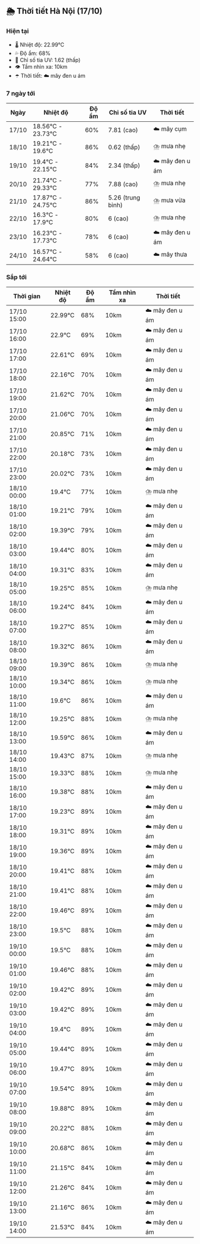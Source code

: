 ## 🌦️ Thời tiết Hà Nội (17/10)

### Hiện tại

- 🌡️ Nhiệt độ: 22.99℃
- 💦 Độ ẩm: 68%
- 🌟 Chỉ số tia UV: 1.62 (thấp)
- 👁️ Tầm nhìn xa: 10km
- ☂️ Thời tiết: ☁️ mây đen u ám

### 7 ngày tới

| Ngày | Nhiệt độ | Độ ẩm | Chỉ số tia UV | Thời tiết |
| --- | --- | --- | --- | --- |
| 17/10 | 18.56℃ - 23.73℃ | 60% | 7.81 (cao) | ☁️ mây cụm |
| 18/10 | 19.21℃ - 19.6℃ | 86% | 0.62 (thấp) | ⛈️ mưa nhẹ |
| 19/10 | 19.4℃ - 22.15℃ | 84% | 2.34 (thấp) | ☁️ mây đen u ám |
| 20/10 | 21.74℃ - 29.33℃ | 77% | 7.88 (cao) | ⛈️ mưa nhẹ |
| 21/10 | 17.87℃ - 24.75℃ | 86% | 5.26 (trung bình) | ⛈️ mưa vừa |
| 22/10 | 16.3℃ - 17.9℃ | 80% | 6 (cao) | ⛈️ mưa nhẹ |
| 23/10 | 16.23℃ - 17.73℃ | 78% | 6 (cao) | ☁️ mây đen u ám |
| 24/10 | 16.57℃ - 24.64℃ | 58% | 6 (cao) | ☁️ mây thưa |

### Sắp tới

| Thời gian | Nhiệt độ | Độ ẩm | Tầm nhìn xa | Thời tiết |
| --- | --- | --- | --- | --- |
| 17/10 15:00 | 22.99℃ | 68% | 10km | ☁️ mây đen u ám |
| 17/10 16:00 | 22.9℃ | 69% | 10km | ☁️ mây đen u ám |
| 17/10 17:00 | 22.61℃ | 69% | 10km | ☁️ mây đen u ám |
| 17/10 18:00 | 22.16℃ | 70% | 10km | ☁️ mây đen u ám |
| 17/10 19:00 | 21.62℃ | 70% | 10km | ☁️ mây đen u ám |
| 17/10 20:00 | 21.06℃ | 70% | 10km | ☁️ mây đen u ám |
| 17/10 21:00 | 20.85℃ | 71% | 10km | ☁️ mây đen u ám |
| 17/10 22:00 | 20.18℃ | 73% | 10km | ☁️ mây đen u ám |
| 17/10 23:00 | 20.02℃ | 73% | 10km | ☁️ mây đen u ám |
| 18/10 00:00 | 19.4℃ | 77% | 10km | ⛈️ mưa nhẹ |
| 18/10 01:00 | 19.21℃ | 79% | 10km | ☁️ mây đen u ám |
| 18/10 02:00 | 19.39℃ | 79% | 10km | ☁️ mây đen u ám |
| 18/10 03:00 | 19.44℃ | 80% | 10km | ☁️ mây đen u ám |
| 18/10 04:00 | 19.31℃ | 83% | 10km | ☁️ mây đen u ám |
| 18/10 05:00 | 19.25℃ | 85% | 10km | ⛈️ mưa nhẹ |
| 18/10 06:00 | 19.24℃ | 84% | 10km | ☁️ mây đen u ám |
| 18/10 07:00 | 19.27℃ | 85% | 10km | ☁️ mây đen u ám |
| 18/10 08:00 | 19.32℃ | 86% | 10km | ☁️ mây đen u ám |
| 18/10 09:00 | 19.39℃ | 86% | 10km | ⛈️ mưa nhẹ |
| 18/10 10:00 | 19.34℃ | 86% | 10km | ⛈️ mưa nhẹ |
| 18/10 11:00 | 19.6℃ | 86% | 10km | ☁️ mây đen u ám |
| 18/10 12:00 | 19.25℃ | 88% | 10km | ⛈️ mưa nhẹ |
| 18/10 13:00 | 19.59℃ | 86% | 10km | ☁️ mây đen u ám |
| 18/10 14:00 | 19.43℃ | 87% | 10km | ⛈️ mưa nhẹ |
| 18/10 15:00 | 19.33℃ | 88% | 10km | ⛈️ mưa nhẹ |
| 18/10 16:00 | 19.38℃ | 88% | 10km | ☁️ mây đen u ám |
| 18/10 17:00 | 19.23℃ | 89% | 10km | ☁️ mây đen u ám |
| 18/10 18:00 | 19.31℃ | 89% | 10km | ☁️ mây đen u ám |
| 18/10 19:00 | 19.36℃ | 89% | 10km | ☁️ mây đen u ám |
| 18/10 20:00 | 19.41℃ | 88% | 10km | ☁️ mây đen u ám |
| 18/10 21:00 | 19.41℃ | 88% | 10km | ☁️ mây đen u ám |
| 18/10 22:00 | 19.46℃ | 89% | 10km | ☁️ mây đen u ám |
| 18/10 23:00 | 19.5℃ | 88% | 10km | ☁️ mây đen u ám |
| 19/10 00:00 | 19.5℃ | 88% | 10km | ☁️ mây đen u ám |
| 19/10 01:00 | 19.46℃ | 88% | 10km | ☁️ mây đen u ám |
| 19/10 02:00 | 19.42℃ | 89% | 10km | ☁️ mây đen u ám |
| 19/10 03:00 | 19.42℃ | 89% | 10km | ☁️ mây đen u ám |
| 19/10 04:00 | 19.4℃ | 89% | 10km | ☁️ mây đen u ám |
| 19/10 05:00 | 19.44℃ | 89% | 10km | ☁️ mây đen u ám |
| 19/10 06:00 | 19.47℃ | 89% | 10km | ☁️ mây đen u ám |
| 19/10 07:00 | 19.54℃ | 89% | 10km | ☁️ mây đen u ám |
| 19/10 08:00 | 19.88℃ | 89% | 10km | ☁️ mây đen u ám |
| 19/10 09:00 | 20.22℃ | 88% | 10km | ☁️ mây đen u ám |
| 19/10 10:00 | 20.68℃ | 86% | 10km | ☁️ mây đen u ám |
| 19/10 11:00 | 21.15℃ | 84% | 10km | ☁️ mây đen u ám |
| 19/10 12:00 | 21.26℃ | 84% | 10km | ☁️ mây đen u ám |
| 19/10 13:00 | 21.16℃ | 86% | 10km | ☁️ mây đen u ám |
| 19/10 14:00 | 21.53℃ | 84% | 10km | ☁️ mây đen u ám |
